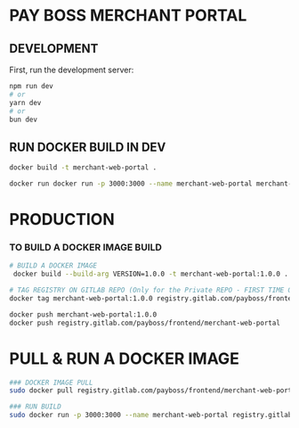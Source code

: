 # PAY BOSS MERCHANT PORTAL

## DEVELOPMENT

First, run the development server:

```bash
npm run dev
# or
yarn dev
# or
bun dev

```

## RUN DOCKER BUILD IN DEV

```bash
docker build -t merchant-web-portal .

docker run docker run -p 3000:3000 --name merchant-web-portal merchant-web-portal

```

# PRODUCTION

### TO BUILD A DOCKER IMAGE BUILD

```bash
# BUILD A DOCKER IMAGE
 docker build --build-arg VERSION=1.0.0 -t merchant-web-portal:1.0.0 .

# TAG REGISTRY ON GITLAB REPO (Only for the Private REPO - FIRST TIME ONLY)
docker tag merchant-web-portal:1.0.0 registry.gitlab.com/payboss/frontend/merchant-web-portal

docker push merchant-web-portal:1.0.0
docker push registry.gitlab.com/payboss/frontend/merchant-web-portal

```

# PULL & RUN A DOCKER IMAGE

```bash
### DOCKER IMAGE PULL
sudo docker pull registry.gitlab.com/payboss/frontend/merchant-web-portal:latest

### RUN BUILD
sudo docker run -p 3000:3000 --name merchant-web-portal registry.gitlab.com/payboss/frontend/merchant-web-portal:latest

```
